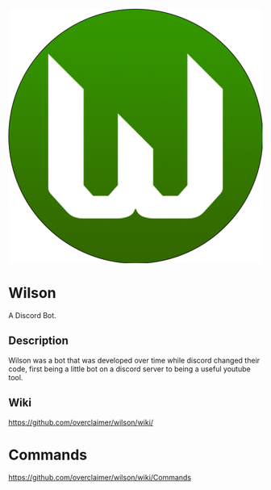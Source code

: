 ![Wilson's Profile Picture](/wilson_pfp.png)

# Wilson
A Discord Bot.

## Description
Wilson was a bot that was developed over time while discord changed their code, first being a little bot on a discord server to being a useful youtube tool.

## Wiki
https://github.com/overclaimer/wilson/wiki/

# Commands
https://github.com/overclaimer/wilson/wiki/Commands
